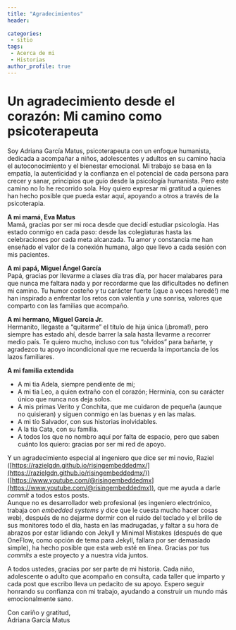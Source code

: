 ```yaml
---
title: "Agradecimientos"
header:
   
categories:
 - sitio
tags: 
 - Acerca de mi
 - Historias    
author_profile: true
---
```


# Un agradecimiento desde el corazón: Mi camino como psicoterapeuta

Soy Adriana García Matus, psicoterapeuta con un enfoque humanista, dedicada a acompañar a niños, adolescentes y adultos en su camino hacia el autoconocimiento y el bienestar emocional. Mi trabajo se basa en la empatía, la autenticidad y la confianza en el potencial de cada persona para crecer y sanar, principios que guío desde la psicología humanista. Pero este camino no lo he recorrido sola. Hoy quiero expresar mi gratitud a quienes han hecho posible que pueda estar aquí, apoyando a otros a través de la psicoterapia.

**A mi mamá, Eva Matus**  
Mamá, gracias por ser mi roca desde que decidí estudiar psicología. Has estado conmigo en cada paso: desde las colegiaturas hasta las celebraciones por cada meta alcanzada. Tu amor y constancia me han enseñado el valor de la conexión humana, algo que llevo a cada sesión con mis pacientes.

**A mi papá, Miguel Ángel García**  
Papá, gracias por llevarme a clases día tras día, por hacer malabares para que nunca me faltara nada y por recordarme que las dificultades no definen mi camino. Tu humor costeño y tu carácter fuerte (¡que a veces heredé!) me han inspirado a enfrentar los retos con valentía y una sonrisa, valores que comparto con las familias que acompaño.

**A mi hermano, Miguel García Jr.**  
Hermanito, llegaste a “quitarme” el título de hija única (¡broma!), pero siempre has estado ahí, desde barrer la sala hasta llevarme a recorrer medio país. Te quiero mucho, incluso con tus “olvidos” para bañarte, y agradezco tu apoyo incondicional que me recuerda la importancia de los lazos familiares.

**A mi familia extendida**  

- A mi tia Adela, siempre pendiente de mí; 
- A mi tia  Leo, a quien extraño con el corazón; 
Herminia, con su carácter único que nunca nos deja solos.
- A mis primas Verito y Conchita, que me cuidaron de pequeña (aunque no quisieran) y siguen conmigo en las buenas y en las malas.
- A mi tío Salvador, con sus historias inolvidables. 
- A la tia Cata, con su familia.  
- A todos los que no nombro aquí por falta de espacio, pero que saben cuánto los quiero: gracias por ser mi red de apoyo.

Y un agradecimiento especial al ingeniero que dice ser mi novio, Raziel ([https://razielgdn.github.io/risingembeddedmx/](https://razielgdn.github.io/risingembeddedmx/)) ([https://www.youtube.com/@risingembeddedmx](https://www.youtube.com/@risingembeddedmx)), que me ayuda a darle *commit* a todos estos posts.   
Aunque no es desarrollador web profesional (es ingeniero electrónico, trabaja con *embedded systems* y dice que le cuesta mucho hacer cosas web), después de no dejarme dormir con el ruido del teclado y el brillo de sus monitores todo el día, hasta en las madrugadas, y faltar a su hora de abrazos por estar lidiando con Jekyll y Minimal Mistakes (después de que OneFlow, como opción de tema para Jekyll, fallara por ser demasiado simple), ha hecho posible que esta web esté en línea. Gracias por tus *commits* a este proyecto y a nuestra vida juntos.

A todos ustedes, gracias por ser parte de mi historia. Cada niño, adolescente o adulto que acompaño en consulta, cada taller que imparto y cada post que escribo lleva un pedacito de su apoyo. Espero seguir honrando su confianza con mi trabajo, ayudando a construir un mundo más emocionalmente sano.

Con cariño y gratitud,  
Adriana García Matus